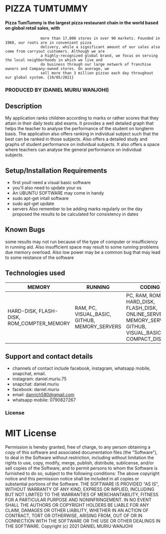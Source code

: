 # PIZZA TUMTUMMY
#### Pizza TumTummy is the largest pizza restaurant chain in the world based on global retail sales, with
                    more than 17,800 stores in over 90 markets. Founded in 1960, our roots are in convenient pizza
                    delivery, while a significant amount of our sales also come from carryout customers. Although we are
                    a highly-recognized global brand, we focus on serving the local neighborhoods in which we live and
                    do business through our large network of franchise owners and Company-owned stores. On average, we
                    sell more than 3 million pizzas each day throughout our global system. {19/05/2021}

### PRODUCED BY (DANIEL MURIU WANJOHI)

## Description
 My application ranks children according to marks or rather scores that they attain in their daily tests abd exams. It provides a well detailed graph that helps the teacher to analyse the performance of the student on longterm basis. The application also offers ranking in individual subject such that the best can be ranked in those subjects. Also offers a detailed study and graphs of student performance on individual subjects. It also offers a space where teachers can analyse the general performance on individual subjects.
## Setup/Installation Requirements
* first youll need a visual basic software
* you'll also need to update your os
* An UBUNTU SOFTWARE may come in handy
* sudo apt-get intall software
* sudo apt-get update
* servers
Also remember to be adding marks regularly on the day proposed the results to be calculated for consistency in dates
## Known Bugs
some results may not run because of the type of computer or insufficiency in running aid. Also insufficient space may result to some running problems due memory overload. Also low power may be a common bug that may lead to some reistance of the software
## Technologies used
|MEMORY|RUNNING|CODING|TESTING|SHARING|
|---|---|---|---|---|
|HARD-DISK, FLASH-DISK, ROM_COMPTER_MEMORY|RAM, PC, VISUAL_BASIC, GITHUB, MEMORY_SERVERS|PC, RAM, ROM, HARD_DISK, FLASH_DISK, ONLINE_SERVERS, MEMORY_SERVERS, GITHUB, VISUAL_BASIC, COMPACT_DISK|PC, GITHUB, RAM, ROM, HARD_DISK, COMPACT_DISK, VISUAL_BASIC, GITHUB, MEMORY_SERVERS, ONLINE_SERVERS|ONLINE_SERVERS, HARD_DISK, GITHUB|
## Support and contact details
* channels of contact include facebook, instagram, whatsapp mobile, snapchat, email.
* instagram: daniel.muriu.75
* snapchat: daniel.muriu
* facebook: daniel.muriu
* email: danrich580@gmail.com
* whatsapp mobile: 0790827267
### License
# MIT License
Permission is hereby granted, free of charge, to any person obtaining a copy of this software and associated documentation files (the "Software"), to deal in the Software without restriction, including without limitation the rights to use, copy, modify, merge, publish, distribute, sublicense, and/or sell copies of the Software, and to permit persons to whom the Software is furnished to do so, subject to the following conditions:
The above copyright notice and this permission notice shall be included in all copies or substantial portions of the Software.
THE SOFTWARE IS PROVIDED "AS IS", WITHOUT WARRANTY OF ANY KIND, EXPRESS OR IMPLIED, INCLUDING BUT NOT LIMITED TO THE WARRANTIES OF MERCHANTABILITY, FITNESS FOR A PARTICULAR PURPOSE AND NONINFRINGEMENT. IN NO EVENT SHALL THE AUTHORS OR COPYRIGHT HOLDERS BE LIABLE FOR ANY CLAIM, DAMAGES OR OTHER LIABILITY, WHETHER IN AN ACTION OF CONTRACT, TORT OR OTHERWISE, ARISING FROM, OUT OF OR IN CONNECTION WITH THE SOFTWARE OR THE USE OR OTHER DEALINGS IN THE SOFTWARE.
Copyright (c) 2021 DANIEL MURIU WANJOHI
